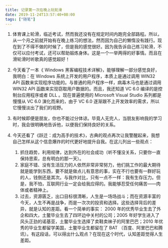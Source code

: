 ```yaml
---
title: 记录第一次在晚上玩轮滑
date: 2019-11-24T13:57:40+08:00
tags: ["随笔"]
---
```


1. 体育课上轮滑，临近考试，然而我还没有在规定时间内跑完全部路程。所以，从一个月之前就开始有在晚上练习的想法，然而因为自己的懒惰没有践行。现在到了不得不做的时候了，但是我的感觉很好。因为我告诉自己练习轮滑，不仅可以应付考试，还可以帮助锻炼身体。这是一个一举两得的好事情。而且在滑轮滑时听歌真的感觉超好！
2. 今天看了一本《 Windows 黑客编程技术详解》，能够理解一部分感觉良好，我明白：在 Windows 系统上开发的用户程序，本质上是通过调用 WIN32 API 函数来实现程序功能的。与普通的用户程序一样，病毒木马也是通过调用 WIN32 API 函数来实现窃取用户数据的。而且，我还知道 VC 6.0 编译的是控制台应用程序或者 DLL 。现在普遍使用的 Microsoft Visual Studio 系列都是慢慢从 VC 6.0 演化而来的，由于 VC 6.0 逐渐跟不上开发效率的需求，所以它慢慢淡出了我们的视野。
3. 有时候即便是朋友，你也不能过分体谅。毕竟人无完人，当朋友影响我的学习时，我会很明确地告诉他，以便我们保持良好的关系。
4. 今天还看了《跃迁：成为高手的技术》，古典的观点再次让我警醒起来，我想自己怎样从这个信息爆炸的时代更好地提升自我。在这儿列出一些观点：

    1. 抓住趋势，利用规律，达到外在的社会成功（听不懂没关系，只要你一直保持思索，总有明白的那一天）。
    2. 家庭不错、没有生活压力的人依然非常非常努力，他们挑工作的最大期待就是能学到东西，要不就是做点儿有意思的事，实在不行也要有一群好玩的人，钱倒还是其次。与我作对比，只有一点不一样：我有生存压力。但是，我不怕，互联网行业一定会给我应得的。我能够忍受任何痛苦——肉体或者精神上。
    3. 过去，资源匮乏，出口目标很清晰，人生是一场场战斗；而在资源丰富的今天，人生不再是战争，而是一次次的投资和选择。这些选择背后的差异，就是认知的差距。看一个简单的事实： 2000 年的优秀毕业生去了外企和四大，土鳖毕业生去了四环边中关村的公司；2005 年好学生进入了风头正劲的诺基亚，土鳖毕业生选择了卖鞋卖袜子的阿里巴巴；2010 年优秀的毕业生都留学美国，土鳖毕业生都留在了 BAT （百度、阿里巴巴和腾讯）。有这段话，可以得出什么观点？在现在这个时代，认知差距觉得人生差距。
